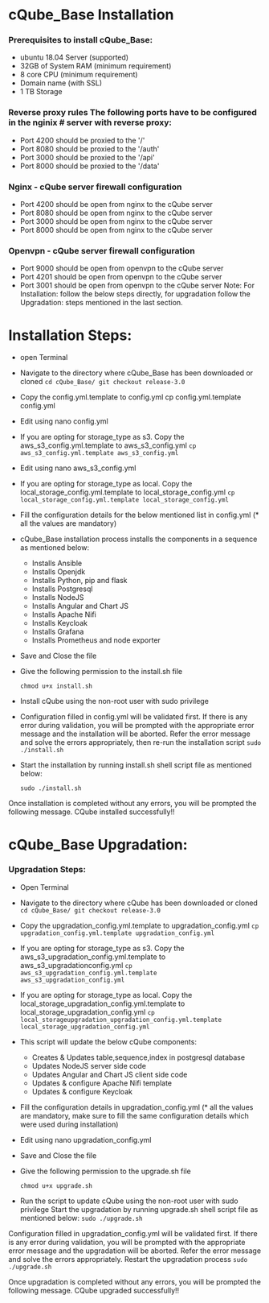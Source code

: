# cQube_Base Installation
###  Prerequisites to install cQube_Base:
- ubuntu 18.04 Server (supported)
- 32GB of System RAM (minimum requirement)
- 8 core CPU (minimum requirement)
- Domain name (with SSL)
- 1 TB Storage
### Reverse proxy rules The following ports have to be configured in the nginix # server with reverse proxy:

- Port 4200 should be proxied to the '/'
- Port 8080 should be proxied to the '/auth'
- Port 3000 should be proxied to the '/api'
- Port 8000 should be proxied to the '/data'
### Nginx - cQube server firewall configuration

- Port 4200 should be open from nginx to the cQube server
- Port 8080 should be open from nginx to the cQube server
- Port 3000 should be open from nginx to the cQube server
- Port 8000 should be open from nginx to the cQube server
### Openvpn - cQube server firewall configuration

- Port 9000 should be open from openvpn to the cQube server
- Port 4201 should be open from openvpn to the cQube server
- Port 3001 should be open from openvpn to the cQube server
Note: For Installation: follow the below steps directly, for upgradation follow the Upgradation: steps mentioned in the last section.


# Installation Steps:
- open Terminal
- Navigate to the directory where cQube_Base has been downloaded or cloned 
`cd cQube_Base/
git checkout release-3.0`
- Copy the config.yml.template to config.yml cp config.yml.template config.yml
- Edit using nano config.yml
- If you are opting for storage_type as s3. Copy the aws_s3_config.yml.template to aws_s3_config.yml `cp aws_s3_config.yml.template aws_s3_config.yml`
- Edit using nano aws_s3_config.yml
- If you are opting for storage_type as local. Copy the local_storage_config.yml.template to local_storage_config.yml `cp local_storage_config.yml.template local_storage_config.yml`
- Fill the configuration details for the below mentioned list in config.yml (* all the values are mandatory)
- cQube_Base installation process installs the components in a sequence as mentioned below:
  - Installs Ansible
  - Installs Openjdk
  - Installs Python, pip and flask
  - Installs Postgresql
  - Installs NodeJS
  - Installs Angular and Chart JS
  - Installs Apache Nifi
  - Installs Keycloak
  - Installs Grafana
  - Installs Prometheus and node exporter
- Save and Close the file

- Give the following permission to the install.sh file

  `chmod u+x install.sh`

- Install cQube using the non-root user with sudo privilege

- Configuration filled in config.yml will be validated first. If there is any error during validation, you will be prompted with the appropriate error message and the installation will be aborted. Refer the error message and solve the errors appropriately, then re-run the installation script `sudo ./install.sh`

- Start the installation by running install.sh shell script file as mentioned below:

  `sudo ./install.sh`

Once installation is completed without any errors, you will be prompted the following message. CQube installed successfully!!

# cQube_Base Upgradation:
### Upgradation Steps:

- Open Terminal
- Navigate to the directory where cQube has been downloaded or cloned
`cd cQube_Base/
git checkout release-3.0`
- Copy the upgradation_config.yml.template to upgradation_config.yml `cp upgradation_config.yml.template upgradation_config.yml`
- If you are opting for storage_type as s3. Copy the aws_s3_upgradation_config.yml.template to aws_s3_upgradationconfig.yml `cp aws_s3_upgradation_config.yml.template aws_s3_upgradation_config.yml`
- If you are opting for storage_type as local. Copy the local_storage_upgradation_config.yml.template to local_storage_upgradation_config.yml `cp local_storageupgradation_upgradation_config.yml.template local_storage_upgradation_config.yml`
- This script will update the below cQube components:

  - Creates & Updates table,sequence,index in postgresql database
  - Updates NodeJS server side code
  - Updates Angular and Chart JS client side code
  - Updates & configure Apache Nifi template
  - Updates & configure Keycloak
- Fill the configuration details in upgradation_config.yml (* all the values are mandatory, make sure to fill the same configuration details which were used during installation)

- Edit using nano upgradation_config.yml

- Save and Close the file

- Give the following permission to the upgrade.sh file

  `chmod u+x upgrade.sh`
- Run the script to update cQube using the non-root user with sudo privilege
Start the upgradation by running upgrade.sh shell script file as mentioned below:
  `sudo ./upgrade.sh`

Configuration filled in upgradation_config.yml will be validated first. If there is any error during validation, you will be prompted with the appropriate error message and the upgradation will be aborted. Refer the error message and solve the errors appropriately. Restart the upgradation process `sudo ./upgrade.sh`

Once upgradation is completed without any errors, you will be prompted the following message. CQube upgraded successfully!!
